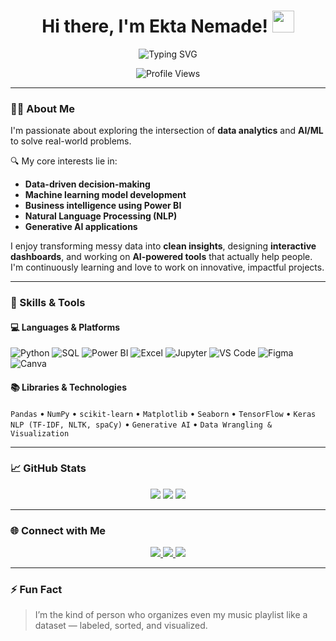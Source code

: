 <h1 align="center">
  Hi there, I'm Ekta Nemade! <img src="https://media.giphy.com/media/hvRJCLFzcasrR4ia7z/giphy.gif" width="35px" />
</h1>

<p align="center">
  <img src="https://readme-typing-svg.demolab.com?font=Fira+Code&weight=500&size=20&pause=1000&center=true&vCenter=true&width=600&lines=Aspiring+Data+Analyst;Machine+Learning+Enthusiast;Power+BI+Dashboard+Designer;NLP+%7C+Generative+AI+Explorer" alt="Typing SVG" />
</p>

<p align="center">
  <img src="https://komarev.com/ghpvc/?username=Ekta3075&label=Profile+Views&color=brightgreen&style=flat-square" alt="Profile Views" />
</p>

---

### 💁‍♀️ About Me



I'm passionate about exploring the intersection of **data analytics** and **AI/ML** to solve real-world problems.

🔍 My core interests lie in:
- **Data-driven decision-making**
- **Machine learning model development**
- **Business intelligence using Power BI**
- **Natural Language Processing (NLP)**
- **Generative AI applications**

I enjoy transforming messy data into **clean insights**, designing **interactive dashboards**, and working on **AI-powered tools** that actually help people. I'm continuously learning and love to work on innovative, impactful projects.


---

### 🧠 Skills & Tools

#### 💻 Languages & Platforms

![Python](https://img.shields.io/badge/Python-3776AB?style=for-the-badge&logo=python&logoColor=white)
![SQL](https://img.shields.io/badge/SQL-003B57?style=for-the-badge&logo=sqlite&logoColor=white)
![Power BI](https://img.shields.io/badge/Power%20BI-F2C811?style=for-the-badge&logo=powerbi&logoColor=black)
![Excel](https://img.shields.io/badge/Excel-217346?style=for-the-badge&logo=microsoft-excel&logoColor=white)
![Jupyter](https://img.shields.io/badge/Jupyter-F37626?style=for-the-badge&logo=jupyter&logoColor=white)
![VS Code](https://img.shields.io/badge/VS%20Code-007ACC?style=for-the-badge&logo=visual-studio-code&logoColor=white)
![Figma](https://img.shields.io/badge/Figma-F24E1E?style=for-the-badge&logo=figma&logoColor=white)
![Canva](https://img.shields.io/badge/Canva-00C4CC?style=for-the-badge&logo=canva&logoColor=white)

#### 📚 Libraries & Technologies

`Pandas` • `NumPy` • `scikit-learn` • `Matplotlib` • `Seaborn` • `TensorFlow` • `Keras`  
`NLP (TF-IDF, NLTK, spaCy)` • `Generative AI` • `Data Wrangling & Visualization`

---

### 📈 GitHub Stats

<p align="center">
  <img src="https://github-readme-stats.vercel.app/api?username=Ekta3075&show_icons=true&theme=radical" />
  <img src="https://github-readme-streak-stats.herokuapp.com/?user=Ekta3075&theme=radical" />
  <img src="https://github-readme-stats.vercel.app/api/top-langs/?username=Ekta3075&layout=compact&theme=radical" />
</p>

---

### 🌐 Connect with Me

<p align="center">
  <a href="mailto:ektanemade6@gmail.com">
    <img src="https://img.shields.io/badge/Gmail-EA4335?style=for-the-badge&logo=gmail&logoColor=white" />
  </a>
  <a href="https://www.linkedin.com/in/ekta-nemade-9b46b427b/">
    <img src="https://img.shields.io/badge/LinkedIn-0A66C2?style=for-the-badge&logo=linkedin&logoColor=white" />
  </a>
  <a href="https://github.com/Ekta3075">
    <img src="https://img.shields.io/badge/GitHub-100000?style=for-the-badge&logo=github&logoColor=white" />
  </a>
</p>

---

### ⚡ Fun Fact

> I’m the kind of person who organizes even my music playlist like a dataset — labeled, sorted, and visualized.
